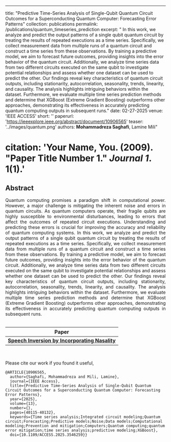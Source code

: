---
title: "Predictive Time-Series Analysis of Single-Qubit Quantum Circuit Outcomes for a Superconducting Quantum Computer: Forecasting Error Patterns"
collection: publications
permalink: /publications/quantum_timeseries_prediction
excerpt: " In this work, we analyze and predict the output patterns of a single qubit quantum circuit by treating the results of repeated executions as a time series. Specifically, we collect measurement data from multiple runs of a quantum circuit and construct a time series from these observations. By training a predictive model, we aim to forecast future outcomes, providing insights into the error behavior of the quantum circuit. Additionally, we analyze time series data from two different circuits executed on the same qubit to investigate potential relationships and assess whether one dataset can be used to predict the other. Our findings reveal key characteristics of quantum circuit outputs, including stationarity, autocorrelation, seasonality, trends, linearity, and causality. The analysis highlights intriguing behaviors within the dataset. Furthermore, we evaluate multiple time series prediction methods and determine that XGBoost (Extreme Gradient Boosting) outperforms other approaches, demonstrating its effectiveness in accurately predicting quantum computing outputs in subsequent runs."
date: 02-27-2025
venue: 'IEEE ACCESS'
short: ''
paperurl: 'https://ieeexplore.ieee.org/abstract/document/10906565'
teaser: '../images/quantum.png'
authors:  <b>Mohammadreza Saghafi</b>, Lamine Mili"
# citation: 'Your Name, You. (2009). &quot;Paper Title Number 1.&quot; <i>Journal 1</i>. 1(1).'



## Abstract
<div style="text-align: justify"> Quantum computing promises a paradigm shift in computational power. However, a major challenge is mitigating the inherent noise and errors in quantum circuits. As quantum computers operate, their fragile qubits are highly susceptible to environmental disturbances, leading to errors that affect the outcomes of repeated circuit executions. Understanding and predicting these errors is crucial for improving the accuracy and reliability of quantum computing systems. In this work, we analyze and predict the output patterns of a single qubit quantum circuit by treating the results of repeated executions as a time series. Specifically, we collect measurement data from multiple runs of a quantum circuit and construct a time series from these observations. By training a predictive model, we aim to forecast future outcomes, providing insights into the error behavior of the quantum circuit. Additionally, we analyze time series data from two different circuits executed on the same qubit to investigate potential relationships and assess whether one dataset can be used to predict the other. Our findings reveal key characteristics of quantum circuit outputs, including stationarity, autocorrelation, seasonality, trends, linearity, and causality. The analysis highlights intriguing behaviors within the dataset. Furthermore, we evaluate multiple time series prediction methods and determine that XGBoost (Extreme Gradient Boosting) outperforms other approaches, demonstrating its effectiveness in accurately predicting quantum computing outputs in subsequent runs.</div>
<br>

| Paper                                         
|---------------------------------------------------------------------------------------------------------|
| [**Speech Inversion by Incorporating Nasality**](https://arxiv.org/pdf/2506.09231) |

<br>

Please cite our work if you found it useful,

```
@ARTICLE{10906565,
  author={Saghafi, Mohammadreza and Mili, Lamine},
  journal={IEEE Access}, 
  title={Predictive Time-Series Analysis of Single-Qubit Quantum Circuit Outcomes for a Superconducting Quantum Computer: Forecasting Error Patterns}, 
  year={2025},
  volume={13},
  number={},
  pages={40115-40132},
  keywords={Time series analysis;Integrated circuit modeling;Quantum circuit;Forecasting;Predictive models;Noise;Data models;Computational modeling;Prevention and mitigation;Computers;Quantum computing;quantum error mitigation;time series analysis;predictive modeling;XGBoost},
  doi={10.1109/ACCESS.2025.3546259}}
```
